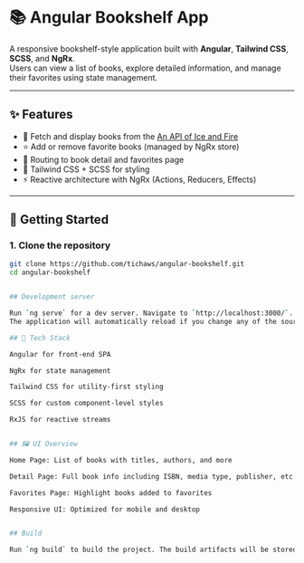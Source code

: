 # 📚 Angular Bookshelf App

A responsive bookshelf-style application built with **Angular**, **Tailwind CSS**, **SCSS**, and **NgRx**.  
Users can view a list of books, explore detailed information, and manage their favorites using state management.

---

## ✨ Features

- 📖 Fetch and display books from the [An API of Ice and Fire](https://anapioficeandfire.com/)
- ⭐ Add or remove favorite books (managed by NgRx store)
- 🧭 Routing to book detail and favorites page
- 🎨 Tailwind CSS + SCSS for styling
- ⚡ Reactive architecture with NgRx (Actions, Reducers, Effects)

---

## 🚀 Getting Started

### 1. Clone the repository

```bash
git clone https://github.com/tichaws/angular-bookshelf.git
cd angular-bookshelf


## Development server

Run `ng serve` for a dev server. Navigate to `http://localhost:3000/`. 
The application will automatically reload if you change any of the source files.

## 🧩 Tech Stack

Angular for front-end SPA

NgRx for state management

Tailwind CSS for utility-first styling

SCSS for custom component-level styles

RxJS for reactive streams


## 🖼 UI Overview

Home Page: List of books with titles, authors, and more

Detail Page: Full book info including ISBN, media type, publisher, etc.

Favorites Page: Highlight books added to favorites

Responsive UI: Optimized for mobile and desktop


## Build

Run `ng build` to build the project. The build artifacts will be stored in the `dist/` directory.
